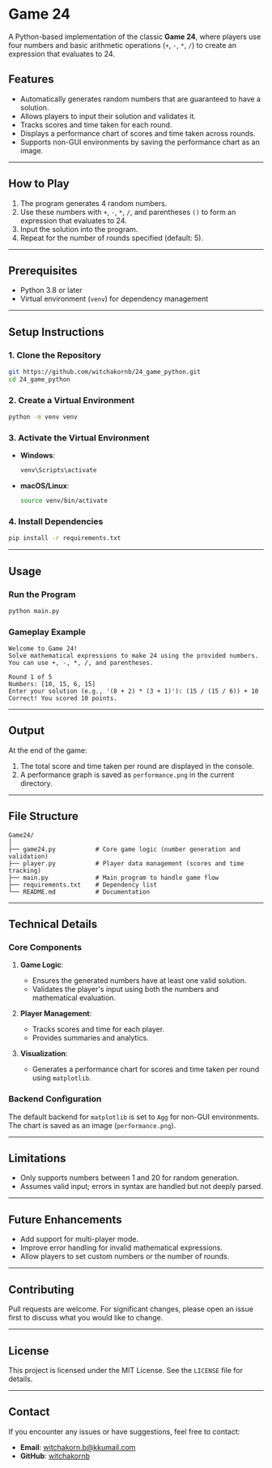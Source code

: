 # Game 24

A Python-based implementation of the classic **Game 24**, where players use four numbers and basic arithmetic operations (`+`, `-`, `*`, `/`) to create an expression that evaluates to 24.

## **Features**
- Automatically generates random numbers that are guaranteed to have a solution.
- Allows players to input their solution and validates it.
- Tracks scores and time taken for each round.
- Displays a performance chart of scores and time taken across rounds.
- Supports non-GUI environments by saving the performance chart as an image.

---

## **How to Play**
1. The program generates 4 random numbers.
2. Use these numbers with `+`, `-`, `*`, `/`, and parentheses `()` to form an expression that evaluates to 24.
3. Input the solution into the program.
4. Repeat for the number of rounds specified (default: 5).

---

## **Prerequisites**
- Python 3.8 or later
- Virtual environment (`venv`) for dependency management

---

## **Setup Instructions**

### **1. Clone the Repository**
```bash
git https://github.com/witchakornb/24_game_python.git
cd 24_game_python
```

### **2. Create a Virtual Environment**
```bash
python -m venv venv
```

### **3. Activate the Virtual Environment**
- **Windows**:
  ```bash
  venv\Scripts\activate
  ```
- **macOS/Linux**:
  ```bash
  source venv/bin/activate
  ```

### **4. Install Dependencies**
```bash
pip install -r requirements.txt
```

---

## **Usage**

### Run the Program
```bash
python main.py
```

### Gameplay Example
```plaintext
Welcome to Game 24!
Solve mathematical expressions to make 24 using the provided numbers.
You can use +, -, *, /, and parentheses.

Round 1 of 5
Numbers: [10, 15, 6, 15]
Enter your solution (e.g., '(8 + 2) * (3 + 1)'): (15 / (15 / 6)) + 10
Correct! You scored 10 points.
```

---

## **Output**
At the end of the game:
1. The total score and time taken per round are displayed in the console.
2. A performance graph is saved as `performance.png` in the current directory.

---

## **File Structure**

```plaintext
Game24/
│
├── game24.py           # Core game logic (number generation and validation)
├── player.py           # Player data management (scores and time tracking)
├── main.py             # Main program to handle game flow
├── requirements.txt    # Dependency list
└── README.md           # Documentation
```

---

## **Technical Details**

### **Core Components**
1. **Game Logic**:
   - Ensures the generated numbers have at least one valid solution.
   - Validates the player's input using both the numbers and mathematical evaluation.

2. **Player Management**:
   - Tracks scores and time for each player.
   - Provides summaries and analytics.

3. **Visualization**:
   - Generates a performance chart for scores and time taken per round using `matplotlib`.

### **Backend Configuration**
The default backend for `matplotlib` is set to `Agg` for non-GUI environments. The chart is saved as an image (`performance.png`).

---

## **Limitations**
- Only supports numbers between 1 and 20 for random generation.
- Assumes valid input; errors in syntax are handled but not deeply parsed.

---

## **Future Enhancements**
- Add support for multi-player mode.
- Improve error handling for invalid mathematical expressions.
- Allow players to set custom numbers or the number of rounds.

---

## **Contributing**
Pull requests are welcome. For significant changes, please open an issue first to discuss what you would like to change.

---

## **License**
This project is licensed under the MIT License. See the `LICENSE` file for details.

---

## **Contact**
If you encounter any issues or have suggestions, feel free to contact:
- **Email**: witchakorn.b@kkumail.com
- **GitHub**: [witchakornb](https://github.com/witchakornb/24_game_python.git)
